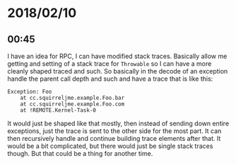 # 2018/02/10

## 00:45

I have an idea for RPC, I can have modified stack traces. Basically allow me
getting and setting of a stack trace for `Throwable` so I can have a more
cleanly shaped traced and such. So basically in the decode of an exception
handle the parent call depth and such and have a trace that is like this:

	Exception: Foo
		at cc.squirreljme.example.Foo.bar
		at cc.squirreljme.example.Foo.com
		at !REMOTE.Kernel-Task-0

It would just be shaped like that mostly, then instead of sending down entire
exceptions, just the trace is sent to the other side for the most part. It can
then recursively handle and continue building trace elements after that. It
would be a bit complicated, but there would just be single stack traces
though. But that could be a thing for another time.
